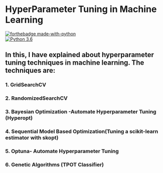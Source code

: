 # HyperParameter Tuning in Machine Learning

[![forthebadge made-with-python](http://ForTheBadge.com/images/badges/made-with-python.svg)](https://www.python.org/)                 
[![Python 3.6](https://img.shields.io/badge/python-3.6-blue.svg)](https://www.python.org/downloads/release/python-360/) 

## In this, I have explained about hyperparameter tuning techniques in machine learning. The techniques are:

### 1. GridSearchCV
### 2. RandomizedSearchCV
### 3. Bayesian Optimization -Automate Hyperparameter Tuning (Hyperopt)
### 4. Sequential Model Based Optimization(Tuning a scikit-learn estimator with skopt)
### 5. Optuna- Automate Hyperparameter Tuning
### 6. Genetic Algorithms (TPOT Classifier)
